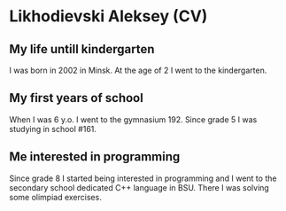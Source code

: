 # Likhodievski Aleksey (CV)

## My life untill kindergarten
I was born in 2002 in Minsk. At the age of 2 I went to the kindergarten. 

## My first years of school
When I was 6 y.o. I went to the gymnasium 192. Since grade 5 I was studying in school #161.

## Me interested in programming
Since grade 8 I started being interested in programming and I went to the secondary school dedicated C++ language in BSU. There I was solving some olimpiad exercises.
